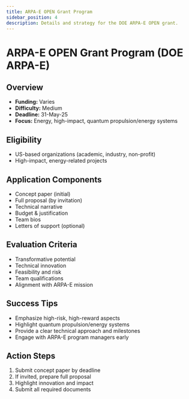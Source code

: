 ```yaml
---
title: ARPA-E OPEN Grant Program
sidebar_position: 4
description: Details and strategy for the DOE ARPA-E OPEN grant.
---
```


# ARPA-E OPEN Grant Program (DOE ARPA-E)

## Overview
- **Funding:** Varies
- **Difficulty:** Medium
- **Deadline:** 31-May-25
- **Focus:** Energy, high-impact, quantum propulsion/energy systems

## Eligibility
- US-based organizations (academic, industry, non-profit)
- High-impact, energy-related projects

## Application Components
- Concept paper (initial)
- Full proposal (by invitation)
- Technical narrative
- Budget & justification
- Team bios
- Letters of support (optional)

## Evaluation Criteria
- Transformative potential
- Technical innovation
- Feasibility and risk
- Team qualifications
- Alignment with ARPA-E mission

## Success Tips
- Emphasize high-risk, high-reward aspects
- Highlight quantum propulsion/energy systems
- Provide a clear technical approach and milestones
- Engage with ARPA-E program managers early

## Action Steps
1. Submit concept paper by deadline
2. If invited, prepare full proposal
3. Highlight innovation and impact
4. Submit all required documents 